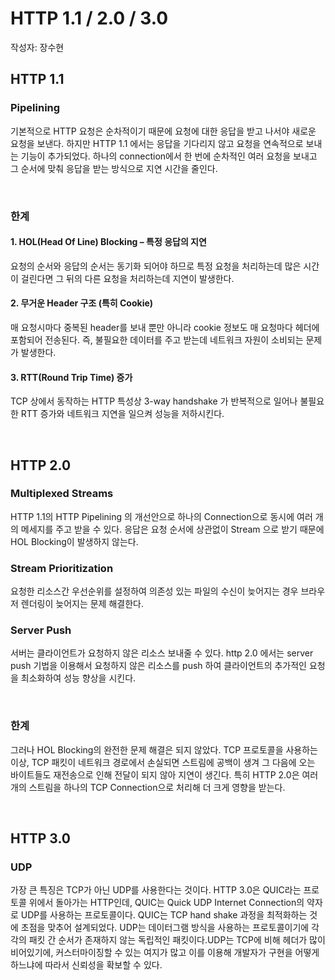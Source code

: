 # HTTP 1.1 / 2.0 / 3.0
작성자: 장수현

## HTTP 1.1
### Pipelining
기본적으로 HTTP 요청은 순차적이기 때문에 요청에 대한 응답을 받고 나서야 새로운 요청을 보낸다. 하지만 HTTP 1.1 에서는 응답을 기다리지 않고 요청을 연속적으로 보내는 기능이 추가되었다. 하나의 connection에서 한 번에 순차적인 여러 요청을 보내고 그 순서에 맞춰 응답을 받는 방식으로 지연 시간을 줄인다.

<br>

### 한계
#### 1. HOL(Head Of Line) Blocking – 특정 응답의 지연
요청의 순서와 응답의 순서는 동기화 되어야 하므로 특정 요청을 처리하는데 많은 시간이 걸린다면 그 뒤의 다른 요청을 처리하는데 지연이 발생한다.

#### 2. 무거운 Header 구조 (특히 Cookie)
매 요청시마다 중복된 header를 보내 뿐만 아니라 cookie 정보도 매 요청마다 헤더에 포함되어 전송된다. 즉, 불필요한 데이터를 주고 받는데 네트워크 자원이 소비되는 문제가 발생한다.

#### 3. RTT(Round Trip Time) 증가
TCP 상에서 동작하는 HTTP 특성상 3-way handshake 가 반복적으로 일어나 불필요한 RTT 증가와 네트워크 지연을 일으켜 성능을 저하시킨다.

<br>

## HTTP 2.0
### Multiplexed Streams
HTTP 1.1의 HTTP Pipelining 의 개선안으로 하나의 Connection으로 동시에 여러 개의 메세지를 주고 받을 수 있다. 응답은 요청 순서에 상관없이 Stream 으로 받기 때문에 HOL Blocking이 발생하지 않는다.

### Stream Prioritization
요청한 리소스간 우선순위를 설정하여 의존성 있는 파일의 수신이 늦어지는 경우 브라우저 렌더링이 늦어지는 문제 해결한다.

### Server Push
서버는 클라이언트가 요청하지 않은 리소스 보내줄 수 있다. http 2.0 에서는 server push  기법을 이용해서 요청하지 않은 리소스를 push 하여 클라이언트의 추가적인 요청을 최소화하여 성능 향상을 시킨다.

<br>

### 한계
그러나 HOL Blocking의 완전한 문제 해결은 되지 않았다. TCP 프로토콜을 사용하는 이상, TCP 패킷이 네트워크 경로에서 손실되면 스트림에 공백이 생겨 그 다음에 오는 바이트들도 재전송으로 인해 전달이 되지 않아 지연이 생긴다. 특히 HTTP 2.0은 여러개의 스트림을 하나의 TCP Connection으로 처리해 더 크게 영향을 받는다.

<br>

## HTTP 3.0
### UDP
가장 큰 특징은 TCP가 아닌 UDP를 사용한다는 것이다. HTTP 3.0은 QUIC라는 프로토콜 위에서 돌아가는 HTTP인데, QUIC는 Quick UDP Internet Connection의 약자로 UDP를 사용하는 프로토콜이다. QUIC는 TCP hand shake 과정을 최적화하는 것에 초점을 맞추어 설계되었다. UDP는 데이터그램 방식을 사용하는 프로토콜이기에 각각의 패킷 간 순서가 존재하지 않는 독립적인 패킷이다.UDP는 TCP에 비해 헤더가 많이 비어있기에, 커스터마이징할 수 있는 여지가 많고 이를 이용해 개발자가 구현을 어떻게 하느냐에 따라서 신뢰성을 확보할 수 있다.